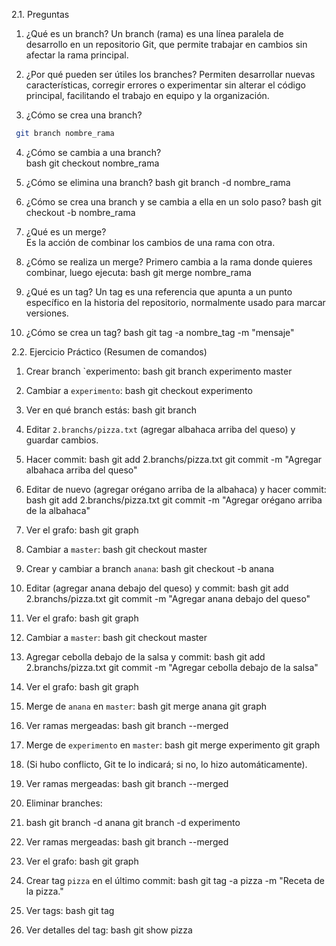

2.1. Preguntas

1. ¿Qué es un branch?
   Un branch (rama) es una línea paralela de desarrollo en un repositorio Git, que permite trabajar en cambios sin afectar la rama principal.

2. ¿Por qué pueden ser útiles los branches?
   Permiten desarrollar nuevas características, corregir errores o experimentar sin alterar el código principal, facilitando el trabajo en equipo y la organización.

3. ¿Cómo se crea una branch?
  ``` bash
   git branch nombre_rama
   ```

4. ¿Cómo se cambia a una branch?  
   bash
   git checkout nombre_rama
   

5. ¿Cómo se elimina una branch?
   bash
   git branch -d nombre_rama
   
   

6. ¿Cómo se crea una branch y se cambia a ella en un solo paso?
bash
   git checkout -b nombre_rama

   

7. ¿Qué es un merge?  
   Es la acción de combinar los cambios de una rama con otra.

8. ¿Cómo se realiza un merge? 
   Primero cambia a la rama donde quieres combinar, luego ejecuta:
   bash
   git merge nombre_rama
   

9. ¿Qué es un tag?
   Un tag es una referencia que apunta a un punto específico en la historia del repositorio, normalmente usado para marcar versiones.

10. ¿Cómo se crea un tag? 
    bash
    git tag -a nombre_tag -m "mensaje"

2.2. Ejercicio Práctico (Resumen de comandos)

1. Crear branch `experimento:
bash
   git branch experimento master

2. Cambiar a `experimento`:
 bash
   git checkout experimento
  
3. Ver en qué branch estás:
   bash
   git branch
 
4. Editar `2.branchs/pizza.txt` (agregar albahaca arriba del queso) y guardar cambios.
5. Hacer commit:
bash
   git add 2.branchs/pizza.txt
   git commit -m "Agregar albahaca arriba del queso"
  
6. Editar de nuevo (agregar orégano arriba de la albahaca) y hacer commit:
bash
   git add 2.branchs/pizza.txt
   git commit -m "Agregar orégano arriba de la albahaca"
  
7. Ver el grafo:
bash
   git graph

8. Cambiar a `master`:
   bash
   git checkout master
   
9. Crear y cambiar a branch `anana`:
   bash
   git checkout -b anana
   
10. Editar (agregar anana debajo del queso) y commit:
    bash
    git add 2.branchs/pizza.txt
    git commit -m "Agregar anana debajo del queso"
    
11. Ver el grafo:
    bash
    git graph
    
12. Cambiar a `master`:
    bash
    git checkout master
    
13. Agregar cebolla debajo de la salsa y commit:
    bash
    git add 2.branchs/pizza.txt
    git commit -m "Agregar cebolla debajo de la salsa"
    
14. Ver el grafo:
    bash
    git graph

15. Merge de `anana` en `master`:
    bash
    git merge anana
    git graph
   
16. Ver ramas mergeadas:
    bash
    git branch --merged
   
17. Merge de `experimento` en `master`:
bash
    git merge experimento
    git graph

18. (Si hubo conflicto, Git te lo indicará; si no, lo hizo automáticamente).

19. Ver ramas mergeadas:
bash
    git branch --merged
 
20. Eliminar branches:
21. bash
    git branch -d anana
    git branch -d experimento

22. Ver ramas mergeadas:
bash
    git branch --merged
   
23. Ver el grafo:
bash
    git graph
    
24. Crear tag `pizza` en el último commit:
    bash
    git tag -a pizza -m "Receta de la pizza."
   
25. Ver tags:
    bash
    git tag
   
26. Ver detalles del tag:
bash
    git show pizza


